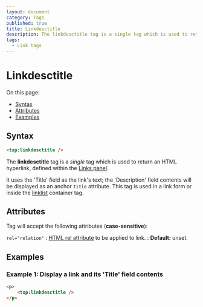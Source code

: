 ```yaml
---
layout: document
category: Tags
published: true
title: Linkdesctitle
description: The linkdesctitle tag is a single tag which is used to return an HTML hyperlink, defined within the Links panel.
tags:
  - Link tags
---
```


# Linkdesctitle

On this page:

* [Syntax](#syntax)
* [Attributes](#attributes)
* [Examples](#examples)

## Syntax

~~~ html
<txp:linkdesctitle />
~~~

The **linkdesctitle** tag is a *single* tag which is used to return an HTML hyperlink, defined within the [Links panel](../administration/links-panel).

It uses the 'Title' field as the link's text; the 'Description' field contents will be displayed as an anchor `title` attribute. This tag is used in a link form or inside the [linklist](linklist) container tag.

## Attributes

Tag will accept the following attributes (**case-sensitive**):

`rel="relation"`
: [HTML rel attribute](https://developer.mozilla.org/en-US/docs/Web/HTML/Link_types) to be applied to link.
: **Default:** unset.

## Examples

### Example 1: Display a link and its 'Title' field contents

~~~ html
<p>
    <txp:linkdesctitle />
</p>
~~~
